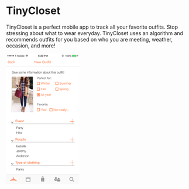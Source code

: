 # TinyCloset

TinyCloset is a perfect mobile app to track all your favorite outfits.
Stop stressing about what to wear everyday.
TinyCloset uses an algorithm and recommends outfits for you based on who you are meeting, weather, occasion, and more!

<img src="https://github.com/ellenshin/TinyCloset/blob/master/IMG_1420.PNG" width="200">
